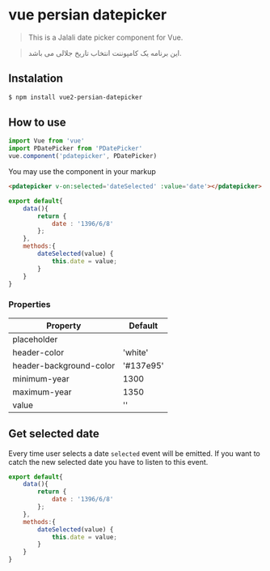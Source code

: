 # vue persian datepicker

> This is a Jalali date picker component for Vue. 

> این برنامه یک کامپوننت انتخاب تاریخ جلالی می باشد. 

## Instalation
```bash
$ npm install vue2-persian-datepicker
```

## How to use
```js
import Vue from 'vue'
import PDatePicker from 'PDatePicker'
vue.component('pdatepicker', PDatePicker)
```

You may use the component in your markup
```html
<pdatepicker v-on:selected='dateSelected' :value='date'></pdatepicker>
```

```js
export default{
    data(){
        return {
            date : '1396/6/8'
        };
    },
    methods:{
        dateSelected(value) {
            this.date = value;
        }
    }
}
```
### Properties
| Property | Default |
|----------|---------|
| placeholder | |یک تاریخ را انتخاب کنید|
| header-color | 'white' |
| header-background-color | '#137e95' |
| minimum-year | 1300 |
| maximum-year | 1350 |
| value | '' |

## Get selected date
Every time user selects a date `selected` event will be emitted. If you want to catch the new selected date you have to listen to this event.

```js
export default{
    data(){
        return {
            date : '1396/6/8'
        };
    },
    methods:{
        dateSelected(value) {
            this.date = value;
        }
    }
}
```
